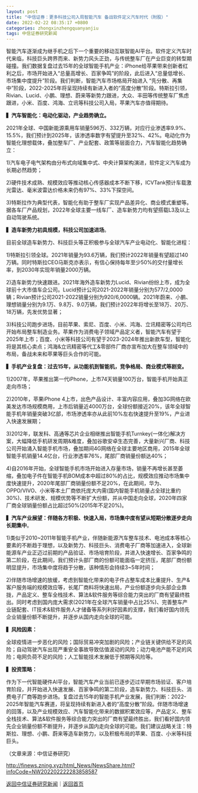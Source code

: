 ```yaml
---
layout: post
title: "中信证券：更多科技公司入局智能汽车 备战软件定义汽车时代（附股）"
date: 2022-02-22 08:35:17 +0800
categories: zhongxinzhengquanyanjiu
tags: 中信证券研究新闻
---
```

<p>智能汽车逐渐成为继手机之后下一个重要的移动互联智能AI平台。软件定义汽车时代来临，科技巨头跨界而来、新势力风头正劲，与传统整车厂在产业巨变的转型期碰撞。我们数据复盘过去15年的全球智能手机产业：iPhone给苹果带来创新者红利之后，市场开始进入“总量高增长、百家争鸣”的阶段，此后进入“总量低增长、市场集中度提升”阶段。我们判断，智能汽车市场格局开始进入 “先分散、再集中”阶段，2022-2025年将呈现持续有新进入者的“高度分散”阶段。特斯拉引领，Rivian、Lucid、小鹏、理想、蔚来等新势力跟进，大众、丰田等传统整车厂焦虑跟进，小米、百度、鸿海、立讯等科技公司入局，苹果汽车亦值得期待。</p>
 <p><strong>▍</strong><strong>汽车智能化：电动化驱动，产业趋势确立。</strong></p>
 <p>2021年全球、中国新能源乘用车销量596万、332万辆，对应行业渗透率9.9%、15.5%，我们预计到2025年，该渗透率数字有望提升至32%、42%。电动化作为智能化理想载体，叠加整车厂、产业配套、政策等层面合力，汽车智能化趋势确立：</p>
 <p>1)汽车电子电气架构由分布式向域集中式、中央计算架构演进，软件定义汽车成为长期必然趋势；</p>
 <p>2)硬件技术成熟、规模效应等推动核心传感器成本不断下移，ICVTank预计车载激光雷达、毫米波雷达价格未来仍有97%、33%下探空间。</p>
 <p>3)特斯拉作为典型代表，智能化有助于整车厂实现产品差异化、商业模式重塑等。据各车厂产品规划，2022年全球主要一线车厂、造车新势力均有望搭载L3及以上自动驾驶系统。</p>
 <p><strong>▍</strong><strong>造车新势力初具规模，科技公司加速进场</strong>。</p>
 <p>目前全球造车新势力、科技巨头等正积极参与全球汽车产业电动化、智能化进程：</p>
 <p>1)特斯拉引领全球。2021年销量为93.6万辆，我们预计2022年销量有望超过140万辆。同时特斯拉CEO马斯克亦表示，有信心保持每年至少50%的交付量增长率，到2030年实现年销量2000万辆。</p>
 <p>2)造车新势力快速跟进。2021年海外造车新势力Lucid、Rivian纷纷上市，成为全球前十大市值车企公司。Lucid预计公司2021-2022年销量分别为577/2,0000辆；Rivian预计公司2021-2022销量分别为920/6,0000辆。2021年蔚来、小鹏、理想销量分别为9.1万、9.8万、9.0万辆，我们预计2022年将增长至18万、20万、18万辆，先发优势显著；</p>
 <p>3)科技公司跑步进场，目前苹果、索尼、百度、小米、鸿海、立讯精密等公司均已开始布局整车制造业务。苹果作为消费电子领域产品定义者，智能汽车有望于2025年上市；百度、小米等科技公司有望于2023-2024年推出新款车型，智能化将是其核心卖点；鸿海&立讯精密等代工&零部件厂商亦宣布加大在整车领域中的布局，备战未来和苹果等巨头合作的可能。</p>
 <p><strong>▍</strong><strong>手机产业复盘：过去15年，从功能机到智能机，竞争格局、商业模式等剧变。</strong></p>
 <p>1)2007年，苹果推出第一代iPhone，上市74天销量100万台，智能手机开始真正走向市场；</p>
 <p>2)2010年，苹果iPhone 4上市，出色产品设计、丰富内容应用，叠加3G网络在欧美发达市场规模商用，上市后销量近4000万台，全球份额接近20%，该年全球智能手机年销量突破3亿部，市场渗透率亦从此前10%左右快速提升至19%，产业进入快速发展期；</p>
 <p>3)2012年，联发科、高通等芯片企业相继推出智能手机Turnkey(一体化)解决方案，大幅降低手机研发周期&难度，叠加谷歌安卓生态完善，大量新兴厂商、科技公司开始涌入智能手机市场，叠加期间4G网络在全球主要地区商用，2015年全球智能手机销量14.4亿台，行业渗透率76%，尾部厂商销量份额达40%；</p>
 <p>4)自2016年开始，全球智能手机市场开始进入存量市场，销量不再增长甚至萎缩，叠加电子件在智能手机BOM成本中超过80%的占比，规模效应推动市场集中度快速提升，2020年尾部厂商销量份额不足20%，在此期间，华为、OPPO/VIVO、小米等本土厂商依托庞大内需(国内智能手机销量占全球比重约30%)、技术研发、规模优势等不断扩大份额，并从中国走向全球，2020年四家厂商全球销量份额占比超过50%(2015年不足20%)。</p>
 <p><strong>▍</strong><strong>汽车产业展望：伴随各方积极、快速入局，市场集中度有望从短期分散逐步走向长期集中</strong>。</p>
 <p>1)类似于2010~2011年智能手机产业，伴随新能源汽车整车技术、电池成本等核心要素的不断趋于理想，以及新势力、科技巨头、消费电子厂商等加速进入，全球新能源车产业正迈过前期的产品验证、市场培育阶段，并进入快速增长、百家争鸣的第二阶段，在此期间，我们预计头部厂商的份额可能面临一定挤压，尾部厂商份额明显提升，市场集中度将趋于分散，该种情形会持续3~5年时间；</p>
 <p>2)伴随市场增速的放缓，考虑到智能化带来的电子件占整车成本比重提升、生产&客户服务端的规模效应等，长尾厂商料将快速出局，产业份额逐步向头部企业靠拢，产品定义、整车全栈技术、算法&软件服务等综合能力突出的厂商有望最终胜出。同时考虑到国内庞大需求(2021年在全球汽车销量中占比25%)、完善整车产业链配套、IT技术&软件服务人才储备等系列利好因素的支撑，我们看好国内领先企业销量份额不断提升，并逐步从国内走向全球的可能。</p>
 <p><strong>▍</strong><strong>风险因素：</strong></p>
 <p>全球疫情进一步恶化的风险；国际贸易冲突加剧的风险；产业链关键供给不足的风险；自动驾驶汽车出现严重安全事故导致估值波动的风险；动力电池产能不足的风险；电网负荷不足的风险；人工智能技术发展低于预期等风险等。</p>
 <p><strong>▍</strong><strong>投资策略：</strong></p>
 <p>作为下一代智能硬件AI平台，智能汽车产业当前已逐步迈过早期市场验证、客户培育阶段，并开始进入快速发展、百家争鸣的第二阶段，造车新势力、科技巨头、消费电子厂商等跑步进场。复盘过去15年的智能手机产业发展，我们判断：2022-2025年智能汽车赛道，将呈现持续有新进入者的“高度分散”阶段。伴随市场增速的回落，以及产业规模效应、汽车智能化带来的数据积累效应等，产品定义、整车全栈技术、算法&软件服务等综合能力突出的厂商有望最终胜出，我们看好国内领先企业销量份额不断提升，并逐步从国内走向全球的可能。我们建议战略关注：特斯拉、理想、小鹏、蔚来等造车新势力，以及积极布局的苹果、百度、小米等科技巨头。</p><p class="em_media">（文章来源：中信证券研究）</p>

<http://finews.zning.xyz/html_News/NewsShare.html?infoCode=NW202202222283858587>

[返回中信证券研究新闻](//finews.withounder.com/category/zhongxinzhengquanyanjiu.html)｜[返回首页](//finews.withounder.com/)
